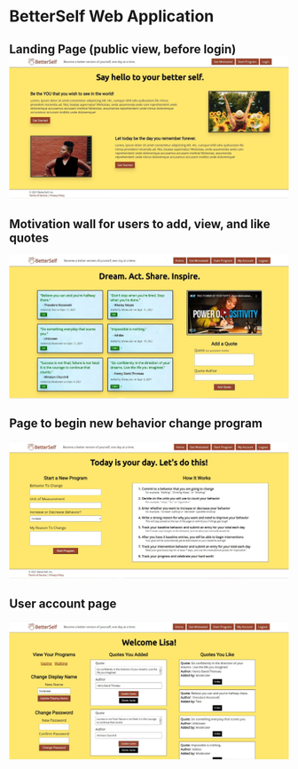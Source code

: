 <h1> BetterSelf Web Application</h1>
<h2>Landing Page (public view, before login)
<img src="project_screenshots/landing_page.JPG">
<h2>Motivation wall for users to add, view, and like quotes</h2>
<img src="project_screenshots/quotes_wall.JPG">
<h2>Page to begin new behavior change program</h2>
<img src="project_screenshots/add_program_page.JPG">
<h2>User account page</h2>
<img src ="project_screenshots/user_account_page.JPG">